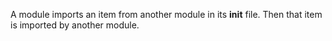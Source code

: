 A module imports an item from another module in its __init__ file. Then that item is imported by another module.